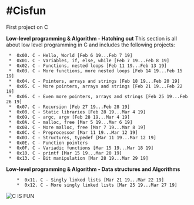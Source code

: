 # **#Cisfun**

First project on C


**Low-level programming & Algorithm - Hatching out**
This section is all about low level programming in C and includes the following projects:

     *  0x00. C - Hello, World [Feb 6 19...Feb 7 19]
     *  0x01. C - Variables, if, else, while [Feb 7 19...Feb 8 19]
     *  0x02. C - Functions, nested loops [Feb 11 19...Feb 13 19]
     *  0x03. C - More functions, more nested loops [Feb 14 19...Feb 15 19]
     *  0x04. C - Pointers, arrays and strings [Feb 18 19...Feb 20 19]
     *  0x05. C - More pointers, arrays and strings [Feb 21 19...Feb 22 19]
     *  0x06. C - Even more pointers, arrays and strings [Feb 25 19...Feb 26 19]
     *  0x07. C - Recursion [Feb 27 19...Feb 28 19]
     *  0x08. C - Static libraries [Feb 28 19...Mar 4 19]
     *  0x09. C - argc, argv [Feb 28 19...Mar 4 19]
     *  0x0A. C - malloc, free [Mar 5 19...Mar 6 19]
     *  0x0B. C - More malloc, free [Mar 7 19...Mar 8 19]
     *  0x0C. C - Preprocessor [Mar 11 19...Mar 12 19]
     *  0x0D. C - Structures, typedef [Mar 11 19...Mar 12 19]
     *  0x0E. C - Function pointers
     *  0x0F. C - Variadic functions [Mar 15 19...Mar 18 19]
     *  0x10. C - printf [Mar 15 19...Mar 20 19]
     *  0x13. C - Bit manipulation [Mar 28 19...Mar 29 19]

**Low-level programming & Algorithm - Data structures and Algorithms**

	    *  0x11. C - Singly linked lists [Mar 21 19...Mar 22 19]
	    *  0x12. C - More singly linked lists [Mar 25 19...Mar 27 19]

![C IS FUN](https://s3.amazonaws.com/intranet-projects-files/holbertonschool-low_level_programming/212/cisfun.jpg)
